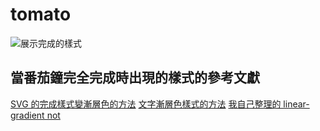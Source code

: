 # tomato
![展示完成的樣式](https://i.postimg.cc/3Rsppt1n/12123.png)
## 當番茄鐘完全完成時出現的樣式的參考文獻
[SVG 的完成樣式變漸層色的方法](https://vanseodesign.com/web-design/svg-linear-gradients/)
[文字漸層色樣式的方法](https://cssgradient.io/blog/css-gradient-text/)
[我自己整理的 linear-gradient not](https://www.notion.so/Linear-gradient-58d35668d9a441eeb2f0eca5d304ba07)
